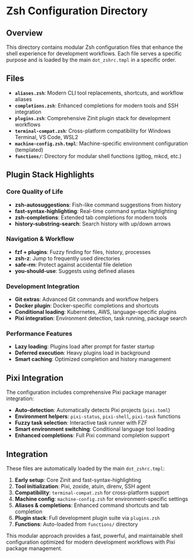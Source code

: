 # Zsh Configuration Directory

## Overview

This directory contains modular Zsh configuration files that enhance the shell experience for development workflows. Each file serves a specific purpose and is loaded by the main `dot_zshrc.tmpl` in a specific order.

## Files

- **`aliases.zsh`**: Modern CLI tool replacements, shortcuts, and workflow aliases
- **`completions.zsh`**: Enhanced completions for modern tools and SSH integration  
- **`plugins.zsh`**: Comprehensive Zinit plugin stack for development workflows
- **`terminal-compat.zsh`**: Cross-platform compatibility for Windows Terminal, VS Code, WSL2
- **`machine-config.zsh.tmpl`**: Machine-specific environment configuration (templated)
- **`functions/`**: Directory for modular shell functions (gitlog, mkcd, etc.)

## Plugin Stack Highlights

### Core Quality of Life
- **zsh-autosuggestions**: Fish-like command suggestions from history
- **fast-syntax-highlighting**: Real-time command syntax highlighting  
- **zsh-completions**: Extended tab completions for modern tools
- **history-substring-search**: Search history with up/down arrows

### Navigation & Workflow
- **fzf + plugins**: Fuzzy finding for files, history, processes
- **zsh-z**: Jump to frequently used directories
- **safe-rm**: Protect against accidental file deletion
- **you-should-use**: Suggests using defined aliases

### Development Integration
- **Git extras**: Advanced Git commands and workflow helpers
- **Docker plugin**: Docker-specific completions and shortcuts
- **Conditional loading**: Kubernetes, AWS, language-specific plugins
- **Pixi integration**: Environment detection, task running, package search

### Performance Features
- **Lazy loading**: Plugins load after prompt for faster startup
- **Deferred execution**: Heavy plugins load in background
- **Smart caching**: Optimized completion and history management

## Pixi Integration

The configuration includes comprehensive Pixi package manager integration:

- **Auto-detection**: Automatically detects Pixi projects (`pixi.toml`)
- **Environment helpers**: `pixi-status`, `pixi-shell`, `pixi-task` functions
- **Fuzzy task selection**: Interactive task runner with FZF
- **Smart environment switching**: Conditional language tool loading
- **Enhanced completions**: Full Pixi command completion support

## Integration

These files are automatically loaded by the main `dot_zshrc.tmpl`:

1. **Early setup**: Core Zinit and fast-syntax-highlighting
2. **Tool initialization**: Pixi, zoxide, atuin, direnv, SSH agent
3. **Compatibility**: `terminal-compat.zsh` for cross-platform support
4. **Machine config**: `machine-config.zsh` for environment-specific settings
5. **Aliases & completions**: Enhanced command shortcuts and tab completion
6. **Plugin stack**: Full development plugin suite via `plugins.zsh`
7. **Functions**: Auto-loaded from `functions/` directory

This modular approach provides a fast, powerful, and maintainable shell configuration optimized for modern development workflows with Pixi package management.
